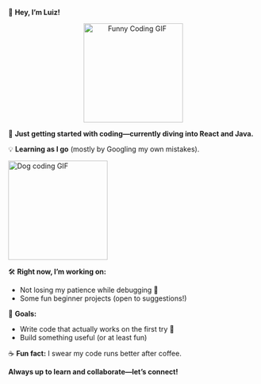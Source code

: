 👋 **Hey, I’m Luiz!**

<p align="center">
  <img src="https://media3.giphy.com/media/v1.Y2lkPTc5MGI3NjExZXhxbnFwMXIwaWg0dGFiMzNxbnl6Njg1NWJoNXhncWlxMDZkNmNmeiZlcD12MV9pbnRlcm5hbF9naWZfYnlfaWQmY3Q9Zw/78XCFBGOlS6keY1Bil/giphy.gif" width="200" alt="Funny Coding GIF">
</p>

🚀 **Just getting started with coding—currently diving into React and Java.**

💡 **Learning as I go** (mostly by Googling my own mistakes).

<p align="left">
  <img src="https://media4.giphy.com/media/v1.Y2lkPTc5MGI3NjExaXJkZTlyN2hrbnkza3B4cmF0bmF6dGs2emN0NXd1YWVucHNmNjB4diZlcD12MV9pbnRlcm5hbF9naWZfYnlfaWQmY3Q9Zw/SRx5tBBrTQOBi/giphy.gif" width="200" alt="Dog coding GIF">
</p>

🛠️ **Right now, I’m working on:**
- Not losing my patience while debugging 🐛
- Some fun beginner projects (open to suggestions!)

🎯 **Goals:**
- Write code that actually works on the first try 🤞
- Build something useful (or at least fun)

☕ **Fun fact:** I swear my code runs better after coffee.

**Always up to learn and collaborate—let’s connect!**
